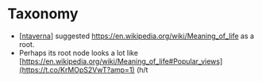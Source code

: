 # Taxonomy
- [[ntaverna]] suggested https://en.wikipedia.org/wiki/Meaning_of_life as a root.
- Perhaps its root node looks a lot like [https://en.wikipedia.org/wiki/Meaning_of_life#Popular_views](https://t.co/KrMOpS2VwT?amp=1) (h/t

[//begin]: # "Autogenerated link references for markdown compatibility"
[ntaverna]: ntaverna "Ntaverna"
[//end]: # "Autogenerated link references"